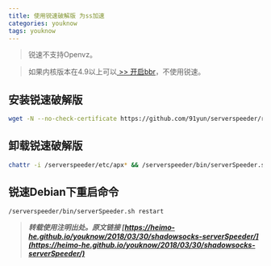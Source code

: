 ```yaml
---
title: 使用锐速破解版 为ss加速
categories: youknow
tags: youknow
---
```


> 锐速不支持Openvz。

> 如果内核版本在4.9以上可以[ >> 开启bbr](https://heimo-he.github.io/youknow/2018/03/30/open-tcp-bbr/)，不使用锐速。

<!-- more -->

## 安装锐速破解版

```bash
wget -N --no-check-certificate https://github.com/91yun/serverspeeder/raw/master/serverspeeder.sh && bash serverspeeder.sh
```

## 卸载锐速破解版

```bash
chattr -i /serverspeeder/etc/apx* && /serverspeeder/bin/serverSpeeder.sh uninstall -f
```

## 锐速Debian下重启命令

```bash
/serverspeeder/bin/serverSpeeder.sh restart
```



> ***转载使用注明出处。原文链接 [https://heimo-he.github.io/youknow/2018/03/30/shadowsocks-serverSpeeder/](https://heimo-he.github.io/youknow/2018/03/30/shadowsocks-serverSpeeder/)***